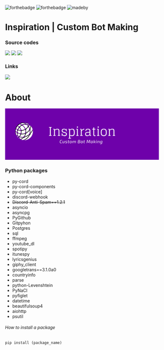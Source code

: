 ![forthebadge](https://forthebadge.com/images/badges/made-with-python.svg)
![forthebadge](https://forthebadge.com/images/badges/open-source.svg)
![madeby](img/made-by-icbm.svg.png)


# Inspiration | Custom Bot Making 
### Source codes

![](https://img.shields.io/github/contributors/ICBM-Official/source-codes)
![](https://img.shields.io/badge/Maintained-Yes-indigo)
![](https://img.shields.io/badge/Contributions-Accepting-indigo)


### Links
[![](https://img.shields.io/badge/Discord-blue)](https://discord.gg/JrhpDWayG3)


# About

![Banner](img/banner.png)

### Python packages

* py-cord
* py-cord-components
* py-cord[voice]
* discord-webhook
* ~~Discord-Anti-Spam==1.2.1~~
* asyncio
* asyncpg
* PyGithub
* Gitpyhon
* Postgres
* sql
* ffmpeg
* youtube_dl
* spotipy
* itunespy
* lyricsgenius
* giphy_client
* googletrans==3.1.0a0
* countryinfo
* parse
* python-Levenshtein
* PyNaCl
* pyfiglet
* datetime
* beautifulsoup4
* aiohttp
* psutil

###### How to install a package

```py
pip install (package_name)
```

